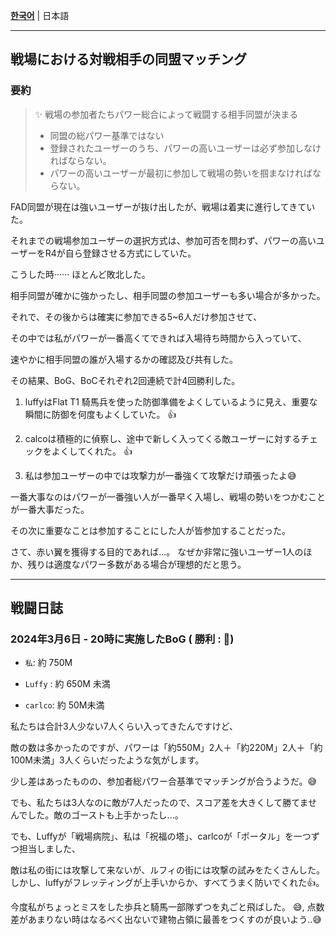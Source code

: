 [**한국어**](001_PvP_Alliance_Matching_Rules_on_the_Battlegrounds__kr.md) | 日本語

---

## 戦場における対戦相手の同盟マッチング

### 要約

> ✨ 戦場の参加者たちパワー総合によって戦闘する相手同盟が決まる
>
> * 同盟の総パワー基準ではない
> * 登録されたユーザーのうち、パワーの高いユーザーは必ず参加しなければならない。
> * パワーの高いユーザーが最初に参加して戦場の勢いを掴まなければならない。



FAD同盟が現在は強いユーザーが抜け出したが、戦場は着実に進行してきていた。

それまでの戦場参加ユーザーの選択方式は、参加可否を問わず、パワーの高いユーザーをR4が自ら登録させる方式にしていた。

こうした時······ ほとんど敗北した。

相手同盟が確かに強かったし、相手同盟の参加ユーザーも多い場合が多かった。



それで、その後からは確実に参加できる5~6人だけ参加させて、

その中では私がパワーが一番高くてできれば入場待ち時間から入っていて、

速やかに相手同盟の誰が入場するかの確認及び共有した。



その結果、BoG、BoCそれぞれ2回連続で計4回勝利した。

1. luffyはFlat T1 騎馬兵を使った防御準備をよくしているように見え、重要な瞬間に防御を何度もよくしていた。 👍

2. calcoは積極的に偵察し、途中で新しく入ってくる敵ユーザーに対するチェックをよくしてくれた。 👍

3. 私は参加ユーザーの中では攻撃力が一番強くて攻撃だけ頑張ったよ😅

   

一番大事なのはパワーが一番強い人が一番早く入場し、戦場の勢いをつかむことが一番大事だった。

その次に重要なことは参加することにした人が皆参加することだった。

さて、赤い翼を獲得する目的であれば...。
なぜか非常に強いユーザー1人のほか、残りは適度なパワー多数がある場合が理想的だと思う。



---

## 戦闘日誌

### 2024年3月6日 -  20時に実施したBoG ( 勝利 : 🎊)

* `私`: 約 750M 

* `Luffy` : 約 650M 未満
* `carlco`:  約 50M未満

私たちは合計3人少ない7人くらい入ってきたんですけど、 

敵の数は多かったのですが、パワーは「約550M」2人＋「約220M」2人＋「約100M未満」3人くらいだったような気がします。

少し差はあったものの、参加者総パワー合基準でマッチングが合うようだ。😅

でも、私たちは3人なのに敵が7人だったので、スコア差を大きくして勝てませんでした。敵のゴーストも上手かったし...。

でも、Luffyが「戦場病院」、私は「祝福の塔」、carlcoが「ポータル」を一つずつ担当しました、

敵は私の街には攻撃して来ないが、ルフィの街には攻撃の試みをたくさんした。 しかし、luffyがフレッティングが上手いからか、すべてうまく防いでくれた👍。

今度私がちょっとミスをした歩兵と騎馬一部隊ずつを丸ごと飛ばした。 😅, 点数差があまりない時はなるべく出ないで建物占領に最善をつくすのが良いよう..😅
